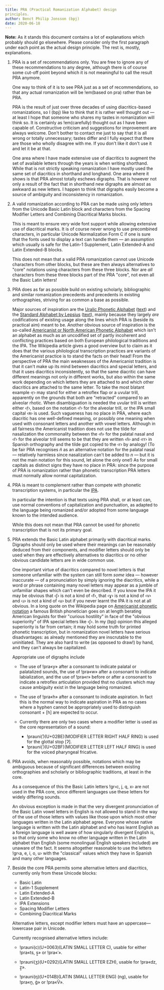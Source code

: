 ```yaml
---
title: PRA (Practical Romanization Alphabet) design
principles.
author: Benct Philip Jonsson (bpj)
date: 2020-06-18
---
```


**Note:** As it stands this document contains a lot of
explanations which probably should go elsewhere. Please
consider only the first paragraph under each point as
the actual design principle. The rest is, mostly,
explanations.

1.  PRA is a set of recommendations only. You are
    free to ignore any of these recommendations to any
    degree, although there is of course some cut-off point
    beyond which it is not meaningful to call the result
    PRA anymore.

    One way to think of it is to see PRA just as a set of
    recommendations, so that any actual romanization will
    be !em(based on pra) rather than be PRA.

    PRA is the result of just over three decades of using
    diacritics-based romanizations, so I (bpj)
    like to think that it is rather well thought out — at
    least I hope that someone who shares my tastes in
    romanization will think so. It is certainly as
    !em(carefully) thought out as I have been capable of.
    Constructive criticism and suggestions for improvement
    are always welcome. Don't bother to contact me just to
    say that it is all wrong or totally unnecessary;
    tastes differ and I fully expect that there are those
    who wholly disagree with me. If you don't like it
    don't use it and let it be at that.

    One area where I have made extensive use of diacritics
    to augment the set of available letters through the
    years is when writing shorthand. While that is not
    strictly speaking romanization I have mostly
    used the same set of diacritics in shorthand and
    longhand. One area where it shows is that PRA almost
    totally eschews digraphs.  That is however not only a
    result of the fact that in shorthand new digraphs are
    almost as awkward as new letters. I happen to think
    that digraphs easily become a source of ambiguity
    and inconsistency in romanization.

1.  A valid romanization according to PRA can be
    made using only letters from the Unicode Basic Latin
    block and characters from the Spacing Modifier Letters and
    Combining Diacritical Marks blocks.

    This is meant to ensure very wide font support while
    allowing extensive use of diacritical marks. It is of
    course never wrong to use precombined characters, in
    particular Unicode Normalization Form C if one is sure
    that the fonts used to display a text can handle them —
    an assumption which usually is safe for the Latin-1 Supplement,
    Latin Extended-A and Latin Extended-B blocks.

    This does not mean that a valid PRA romanization cannot
    use Unicode characters from other blocks, but these are
    then always alternatives to "core" notations using
    characters from these three blocks. Nor are *all*
    characters from these three blocks part of the PRA
    "core", not even all the Basic Latin letters!

1.  PRA does as far as possible build on existing
    scholarly, bibliographic and similar romanization
    precedents and precedents in existing orthographies,
    striving for as common a base as possible.

    Major sources of inspiration are the [Uralic Phonetic
    Alphabet](-UPA) ([text](-UPA-text)) and the [Standard Alphabet by
    Lepsius](-Lepsius-alphabet) ([text](-Lepsius-text)), mainly because they largely
    *are* codifications of existing usage along the lines
    which PRA is (beside its practical aim) meant to be.
    Another obvious source of inspiration is the so-called
    [Americanist or North American Phonetic Alphabet](-NAPA)
    which isn't an alphabet as much as an uncodified set of
    partly incoherent and conflicting practices based on
    both European philological traditions and the IPA. The
    Wikipedia article gives a good overview but to claim as
    it does that the various philological transcription
    practices are variants of the Americanist practice is to
    stand the facts on their head!
    From the perspective of
    PRA the main weaknesses of the Americanist tradition is
    that it can't make up its mind between diacritics and
    special letters, and that it uses diacritics
    inconsistently, so that the same diacritic can have
    different meanings not only in different works, but also
    within the same work depending on which letters they are
    attached to and which other diacritics are attached to
    the same letter.  To take the most blatant example ‹ṛ›
    may stand for either a retroflex flap or a uvular trill,
    apparently on the grounds that both are "retracted"
    compared to an alveolar rhotic. When disambiguation is
    needed the uvular trill is written either ‹ṛ̃›,  based on
    the notation ‹r̃› for the alveolar trill, or the IPA
    small capital ‹ʀ› is used. Such vagueness has no place
    in PRA, where each diacritic has one well-defined
    meaning, or possibly one meaning when used with
    consonant letters and another with vowel letters.
    Although in all fairness the Americanist tradition does
    not use the tilde for nasalization the commonality
    between the ‹ñ› for the palatal nasal and ‹r̃› for the
    alveolar trill seems to be that they are written ‹ñ› and
    ‹rr› in Spanish orthography and the tilde got copied to
    the ‹r› by analogy! (To be fair PRA recognises _ñ_ as an
    alternative notation for the palatal nasal — relatively
    harmless since nasalization can't be added to  _n_ — but
    it is not the main notation for this sound, let alone
    the only one!) As for small capitals as distinct signs
    they have no place in PRA: since the purpose of PRA is
    romanization rather than phonetic transcription PRA
    letters must normally allow normal capitalization.

1.  PRA is meant to complement rather than compete with
    phonetic transcription systems, in particular the
    [IPA](-).

    In particular the intention is that texts using PRA
    shall, or at least can, use normal conventions of
    capitalization and punctuation, as adapted to the
    language being romanized and/or adopted from some
    language known to the intended audience.

    While this does not mean that PRA cannot be used for
    phonetic transcription that is not its primary goal.

1.  PRA extends the Basic Latin alphabet primarily with
    diacritical marks. Digraphs should only be used where
    their meanings can be reasonably deduced from their
    components, and modifier letters should only be used
    when they are effectively alternatives to diacritics or
    no other obvious candidate letters are in wide common
    use.

    One important virtue of diacritics compared to novel
    letters is that someone unfamiliar with the system
    can still form *some* idea — however inaccurate — of a
    pronunciation by simply ignoring the diacritics,
    while a word or phrase containing many novel
    letters may appear as a jumble of unfamiliar shapes
    which can't even be described. If you know the
    IPA it may be obvious that ‹ʃ› is not a kind of ‹f›,
    that ‹ɣ› is not a kind of ‹v› and ‹ɹ› is not a kind of
    ‹u› but if you never learnt the IPA it is not at all
    obvious. In a long quote on the Wikipedia page on
    [Americanist phonetic notation](-NAPA) a famous
    British phonetician goes on at length berating American
    linguists for their "curious hostility" in face of the
    "obvious superiority" of IPA special letters like ‹ʃ›.
    In my (bpj) opinion this alleged superiority is far
    from certain; it may hold some truth for printed
    phonetic transcription, but in romanization novel
    letters have serious disadvantages: as already
    mentioned they are inscrutable to the
    uninitiated. They are also hard to write (as opposed
    to draw!) by hand, and they can't always be
    capitalized.

    Appropriate use of digraphs include

    -   The use of !pra«y» after a consonant to indicate palatal or
        palatalized sounds, the use of !pra«w» after a
        consonant to indicate labialization, and the use of
        !pra«r» before or after a consonant to indicate a
        retroflex articulation provided thst no clusters
        which may cause ambiguity exist in the
        language being romanized.

    -   The use of !pra«h» after a consonant to indicate
        aspiration. In fact this is the normal way to
        indicate aspiration in PRA as no cases where a
        hyphen cannot be appropriately used to
        distinguish consonant + [h] are expected
        to occur.

    -   Currently there are only two cases where a
        modifier letter is used as the core
        representation of a sound:

        +   !prauni(ʾ)(U+02BE)(MODIFIER LETTER RIGHT HALF RING)
            is used for the glottal stop [ʔ].
        +   !prauni(ʿ)(U+02BF)(MODIFIER LETTER LEFT HALF RING)
            is used for the voiced pharyngeal fricative.

1.  PRA avoids, when reasonably possible, notations which
    may be ambiguous because of significant differences
    between existing orthographies and scholarly or
    bibliographic traditions, at least in the core.

    As a consequence of this the Basic Latin letters !gr‹c,
    j, q, x› are not used in the PRA core, since different
    languages use these letters for widely differing sounds.

    An obvious exception is made in that the very divergent
    pronunciation of the Basic Latin vowel letters in
    English is not allowed to stand in the way of the use of
    those letters with values like those upon which most
    other languages written in the Latin alphabet agree.
    Everyone whose native language is written
    with the Latin alphabet and who has learnt English as
    a foreign language is well aware of how singularly
    divergent English is, so that only some who know no
    other language written in the Latin alphabet than
    English (some monolingual English speakers included) are
    unaware of the fact.
    It seems altogether reasonable to
    use the letters !gr‹a, e, i, o, u› with the "classical"
    values which they have in Spanish and many other
    languages.

1.  Beside the core PRA permits some alternative letters and
    diacritics, currently only from these Unicode blocks:

    -   Basic Latin
    -   Latin-1 Supplement
    -   Latin Extended-A
    -   Latin Extended-B
    -   IPA Extensions
    -   Spacing Modifier Letters
    -   Combining Diacritical Marks

    Alternative letters, except modifier letters must have
    an uppercase—lowercase pair in Unicode.

    Currently recognised alternative letters include:

    
    -   !prauni(c)(U+0063)(LATIN SMALL LETTER C), usable for
        either !pra«ts, s͇» or !pra«ʿ».

    -   !prauni(ʒ)(U+0292)(LATIN SMALL LETTER EZH), usable
        for !pra«dz, z͇».

    -   !prauni(ŋ)(U+014B)(LATIN SMALL LETTER ENG) (ng),
        usable for !pra«n̮, g̃» or !pra«Ṽ».






